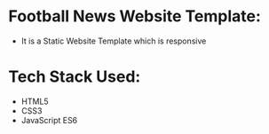 # Football News Website Template:
 - It is a Static Website Template which is responsive

# Tech Stack Used:

- HTML5
- CSS3
- JavaScript ES6
